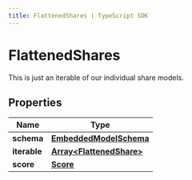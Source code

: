 ```yaml
---
title: FlattenedShares | TypeScript SDK
---
```



# FlattenedShares

This is just an iterable of our individual share models.

## Properties

Name | Type
------------ | -------------
**schema** | [**EmbeddedModelSchema**](EmbeddedModelSchema)
**iterable** | [**Array&lt;FlattenedShare&gt;**](FlattenedShare)
**score** | [**Score**](Score)


